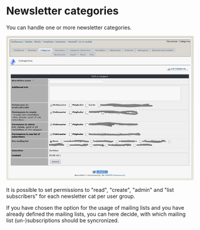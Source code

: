 # Newsletter categories

You can handle one or more newsletter categories. 

![](category_en.PNG)

It is possible to set permissions to "read", "create", "admin" and "list subscribers" for each newsletter cat per user group.

If you have chosen the option for the usage of mailing lists and you have already defined the mailing lists, you can here decide, with which mailing list (un-)subscriptions should be syncronized.

